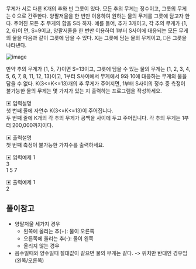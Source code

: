 무게가 서로 다른 K개의 추와 빈 그릇이 있다. 모든 추의 무게는 정수이고, 그릇의 무게는 0 으로 간주한다. 양팔저울을 한 번만 이용하여 원하는 물의 무게를 그릇에 담고자 한다.
주어진 모든 추 무게의 합을 S라 하자. 예를 들어, 추가 3개이고, 각 추의 무게가 {1, 2, 6}이 면, S=9이고, 양팔저울을 한 번만 이용하여 1부터 S사이에 대응되는 모든 무게의 물을 다음과 같이 그릇에 담을 수 있다. X는 그릇에 담는 물의 무게이고, ⎕은 그릇을 나타낸다.


![image](https://user-images.githubusercontent.com/45524783/143052714-b958c97f-9556-461c-abff-8df878d1c4cc.png)


만약 추의 무게가 {1, 5, 7}이면 S=13이고, 그릇에 담을 수 있는 물의 무게는 {1, 2, 3, 4, 5, 6, 7, 8, 11, 12, 13}이고, 1부터 S사이에서 무게에서 9와 10에 대응하는 무게의 물을 담을 수 없다.
K(3<=K<=13)개의 추 무게가 주어지면, 1부터 S사이의 정수 중 측정이 불가능한 물의 무게는 몇 가지가 있는 지 출력하는 프로그램을 작성하세요.


▣ 입력설명       
첫 번째 줄에 자연수 K(3<=K<=13)이 주어집니다.       
두 번째 줄에 K개의 각 추의 무게가 공백을 사이에 두고 주어집니다. 각 추의 무게는 1부터 200,000까지이다.


▣ 출력설명       
첫 번째 측정이 불가능한 가지수를 출력하세요.


▣ 입력예제 1        
3       
1 5 7       


▣ 출력예제 1   
2

## 풀이참고
- 양팔저울 세가지 경우
  - 왼쪽에 올리는 추(+): 물이 오른쪽
  - 오른쪽에 올리는 추(-): 물이 왼쪽
  - 올리지 않는 경우
- 음수일때와 양수일때 절대값이 같으면 물의 무게는 같다. -> 위치만 반대인 경우임(왼쪽/오른쪽)
